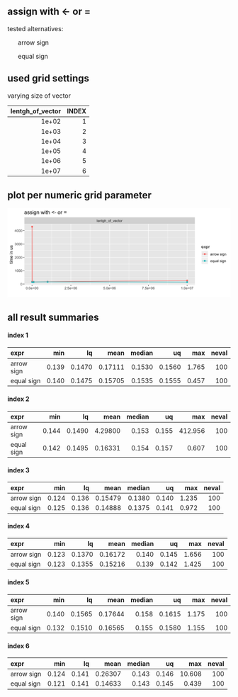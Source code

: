 ## assign with <- or = 



tested alternatives:

<ul>
arrow sign</ul><ul>equal sign
</ul>


## used grid settings 

varying size of vector


| lentgh_of_vector| INDEX|
|----------------:|-----:|
|            1e+02|     1|
|            1e+03|     2|
|            1e+04|     3|
|            1e+05|     4|
|            1e+06|     5|
|            1e+07|     6|


## plot per numeric grid parameter 

![](
benchmark_grid_num.png
)



##  all result summaries 

#### index 1

|expr       |   min|     lq|    mean| median|     uq|   max| neval|
|:----------|-----:|------:|-------:|------:|------:|-----:|-----:|
|arrow sign | 0.139| 0.1470| 0.17111| 0.1530| 0.1560| 1.765|   100|
|equal sign | 0.140| 0.1475| 0.15705| 0.1535| 0.1555| 0.457|   100|


#### index 2

|expr       |   min|     lq|    mean| median|    uq|     max| neval|
|:----------|-----:|------:|-------:|------:|-----:|-------:|-----:|
|arrow sign | 0.144| 0.1490| 4.29800|  0.153| 0.155| 412.956|   100|
|equal sign | 0.142| 0.1495| 0.16331|  0.154| 0.157|   0.607|   100|


#### index 3

|expr       |   min|    lq|    mean| median|    uq|   max| neval|
|:----------|-----:|-----:|-------:|------:|-----:|-----:|-----:|
|arrow sign | 0.124| 0.136| 0.15479| 0.1380| 0.140| 1.235|   100|
|equal sign | 0.125| 0.136| 0.14888| 0.1375| 0.141| 0.972|   100|


#### index 4

|expr       |   min|     lq|    mean| median|    uq|   max| neval|
|:----------|-----:|------:|-------:|------:|-----:|-----:|-----:|
|arrow sign | 0.123| 0.1370| 0.16172|  0.140| 0.145| 1.656|   100|
|equal sign | 0.123| 0.1355| 0.15216|  0.139| 0.142| 1.425|   100|


#### index 5

|expr       |   min|     lq|    mean| median|     uq|   max| neval|
|:----------|-----:|------:|-------:|------:|------:|-----:|-----:|
|arrow sign | 0.140| 0.1565| 0.17644|  0.158| 0.1615| 1.175|   100|
|equal sign | 0.132| 0.1510| 0.16565|  0.155| 0.1580| 1.155|   100|


#### index 6

|expr       |   min|    lq|    mean| median|    uq|    max| neval|
|:----------|-----:|-----:|-------:|------:|-----:|------:|-----:|
|arrow sign | 0.124| 0.141| 0.26307|  0.143| 0.146| 10.608|   100|
|equal sign | 0.121| 0.141| 0.14633|  0.143| 0.145|  0.439|   100|


